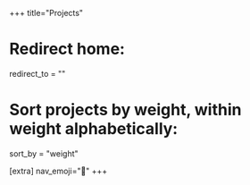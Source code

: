 +++
title="Projects"

# Redirect home:
redirect_to = ""

# Sort projects by weight, within weight alphabetically:
sort_by = "weight"

[extra]
nav_emoji="🔨"
+++
